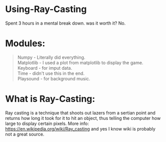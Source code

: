 # Using-Ray-Casting
Spent 3 hours in a mental break down. was it worth it? No.

# Modules:

   > Numpy - Literally did everything.                                                        
   > Matplotlib - I used a plot from matplotlib to display the game.                                                                                       
   > Keyboard - for imput data.                                                                                                                                          
   > Time - didn't use this in the end.                                                                                                                               
   > Playsound - for background music.                                                                                                                            

# What is Ray-Casting:

Ray casting is a technique that shoots out lazers from a sertian point and returns how long it took for it to hit an object, thus telling the computer how large to display certain pixels. More info: https://en.wikipedia.org/wiki/Ray_casting and yes I know wiki is probably not a great source.
